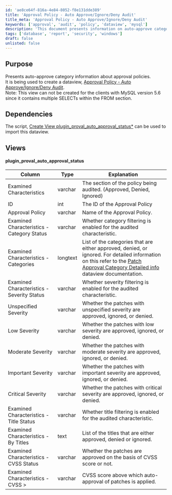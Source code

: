 ```yaml
---
id: 'ae8ce64f-816a-4e84-8052-f8e131dde389'
title: 'Approval Policy - Auto Approve/Ignore/Deny Audit'
title_meta: 'Approval Policy - Auto Approve/Ignore/Deny Audit'
keywords: ['approval', 'audit', 'policy', 'dataview', 'mysql']
description: 'This document presents information on auto-approve category details related to approval policies. It is intended for use in creating a dataview called Approval Policy - Auto Approve/Ignore/Deny Audit, and outlines dependencies, views, and characteristics examined in the audit process.'
tags: ['database', 'report', 'security', 'windows']
draft: false
unlisted: false
---
```

## Purpose

Presents auto-approve category information about approval policies.  
It is being used to create a dataview, [Approval Policy - Auto Approve/Ignore/Deny Audit](https://proval.itglue.com/DOC-5078775-8988669).  
Note: This view can not be created for the clients with MySQL version 5.6 since it contains multiple SELECTs within the FROM section.

## Dependencies

The script, [Create View plugin_proval_auto_approval_status*](https://proval.itglue.com/DOC-5078775-8988579) can be used to import this dataview.

## Views

#### plugin_proval_auto_approval_status

| Column                                           | Type    | Explanation                                                                                               |
|--------------------------------------------------|---------|-----------------------------------------------------------------------------------------------------------|
| Examined Characteristics                          | varchar | The section of the policy being audited. (Approved, Denied, Ignored)                                    |
| ID                                               | int     | The ID of the Approval Policy                                                                              |
| Approval Policy                                  | varchar | Name of the Approval Policy.                                                                                |
| Examined Characteristics - Category Status       | varchar | Whether category filtering is enabled for the audited characteristic.                                      |
| Examined Characteristics - Categories            | longtext| List of the categories that are either approved, denied, or ignored. For detailed information on this refer to the [Patch Approval Category Detailed info](https://proval.itglue.com/DOC-5078775-8988840) dataview documentation. |
| Examined Characteristics - Severity Status       | varchar | Whether severity filtering is enabled for the audited characteristic.                                      |
| Unspecified Severity                             | varchar | Whether the patches with unspecified severity are approved, ignored, or denied.                           |
| Low Severity                                    | varchar | Whether the patches with low severity are approved, ignored, or denied.                                   |
| Moderate Severity                                | varchar | Whether the patches with moderate severity are approved, ignored, or denied.                              |
| Important Severity                               | varchar | Whether the patches with important severity are approved, ignored, or denied.                             |
| Critical Severity                                | varchar | Whether the patches with critical severity are approved, ignored, or denied.                              |
| Examined Characteristics - Title Status         | varchar | Whether title filtering is enabled for the audited characteristic.                                        |
| Examined Characteristics - By Titles             | text    | List of the titles that are either approved, denied or ignored.                                          |
| Examined Characteristics - CVSS Status           | varchar | Whether the patches are approved on the basis of CVSS score or not.                                      |
| Examined Characteristics - CVSS >                | varchar | CVSS score above which auto-approval of patches is applied.                                              |











